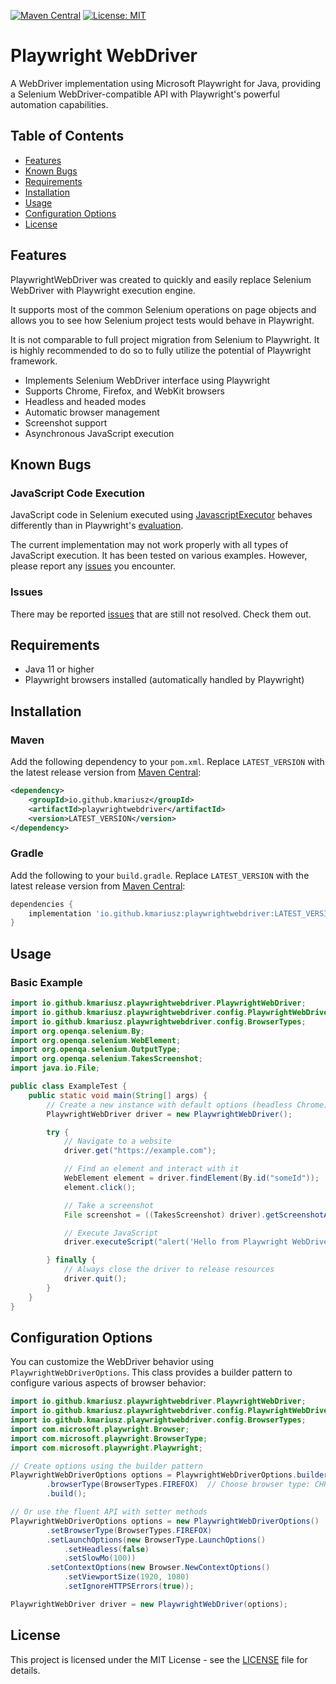 [![Maven Central](https://img.shields.io/maven-central/v/io.github.kmariusz/playwrightwebdriver)](https://central.sonatype.com/artifact/io.github.kmariusz/playwrightwebdriver)
[![License: MIT](https://img.shields.io/badge/License-MIT-yellow.svg)](https://opensource.org/licenses/MIT)


# Playwright WebDriver

A WebDriver implementation using Microsoft Playwright for Java, providing a Selenium WebDriver-compatible API with
Playwright's powerful automation capabilities.

## Table of Contents
- [Features](#features)
- [Known Bugs](#known-bugs)
- [Requirements](#requirements)
- [Installation](#installation)
- [Usage](#usage)
- [Configuration Options](#configuration-options)
- [License](#license)

## Features

PlaywrightWebDriver was created to quickly and easily replace Selenium WebDriver with Playwright execution engine.

It supports most of the common Selenium operations on page objects and allows you to see how Selenium project tests would behave in Playwright.

It is not comparable to full project migration from Selenium to Playwright. It is highly recommended to do so to fully utilize the potential of Playwright framework.

- Implements Selenium WebDriver interface using Playwright
- Supports Chrome, Firefox, and WebKit browsers
- Headless and headed modes
- Automatic browser management
- Screenshot support
- Asynchronous JavaScript execution

## Known Bugs

### JavaScript Code Execution

JavaScript code in Selenium executed using [JavascriptExecutor](https://www.selenium.dev/selenium/docs/api/java/org/openqa/selenium/JavascriptExecutor.html) behaves differently than in Playwright's [evaluation](https://playwright.dev/docs/evaluating).

The current implementation may not work properly with all types of JavaScript execution.
It has been tested on various examples. However, please report any [issues](https://github.com/KMariusz/PlaywrightWebDriver/issues) you encounter.

### Issues

There may be reported [issues](https://github.com/KMariusz/PlaywrightWebDriver/issues) that are still not resolved. Check them out.

## Requirements

- Java 11 or higher
- Playwright browsers installed (automatically handled by Playwright)

## Installation

### Maven

Add the following dependency to your `pom.xml`.
Replace `LATEST_VERSION` with the latest release version
from [Maven Central](https://central.sonatype.com/artifact/io.github.kmariusz/playwrightwebdriver):

```xml
<dependency>
    <groupId>io.github.kmariusz</groupId>
    <artifactId>playwrightwebdriver</artifactId>
    <version>LATEST_VERSION</version>
</dependency>
```

### Gradle

Add the following to your `build.gradle`.
Replace `LATEST_VERSION` with the latest release version
from [Maven Central](https://central.sonatype.com/artifact/io.github.kmariusz/playwrightwebdriver):

```groovy
dependencies {
    implementation 'io.github.kmariusz:playwrightwebdriver:LATEST_VERSION'
}
```

## Usage

### Basic Example

```java
import io.github.kmariusz.playwrightwebdriver.PlaywrightWebDriver;
import io.github.kmariusz.playwrightwebdriver.config.PlaywrightWebDriverOptions;
import io.github.kmariusz.playwrightwebdriver.config.BrowserTypes;
import org.openqa.selenium.By;
import org.openqa.selenium.WebElement;
import org.openqa.selenium.OutputType;
import org.openqa.selenium.TakesScreenshot;
import java.io.File;

public class ExampleTest {
    public static void main(String[] args) {
        // Create a new instance with default options (headless Chrome)
        PlaywrightWebDriver driver = new PlaywrightWebDriver();

        try {
            // Navigate to a website
            driver.get("https://example.com");

            // Find an element and interact with it
            WebElement element = driver.findElement(By.id("someId"));
            element.click();

            // Take a screenshot
            File screenshot = ((TakesScreenshot) driver).getScreenshotAs(OutputType.FILE);

            // Execute JavaScript
            driver.executeScript("alert('Hello from Playwright WebDriver!');");

        } finally {
            // Always close the driver to release resources
            driver.quit();
        }
    }
}
```

## Configuration Options

You can customize the WebDriver behavior using `PlaywrightWebDriverOptions`. This class provides a builder pattern to configure various aspects of browser behavior:

```java
import io.github.kmariusz.playwrightwebdriver.PlaywrightWebDriver;
import io.github.kmariusz.playwrightwebdriver.config.PlaywrightWebDriverOptions;
import io.github.kmariusz.playwrightwebdriver.config.BrowserTypes;
import com.microsoft.playwright.Browser;
import com.microsoft.playwright.BrowserType;
import com.microsoft.playwright.Playwright;

// Create options using the builder pattern
PlaywrightWebDriverOptions options = PlaywrightWebDriverOptions.builder()
        .browserType(BrowserTypes.FIREFOX)  // Choose browser type: CHROMIUM (default), FIREFOX, or WEBKIT
        .build();

// Or use the fluent API with setter methods
PlaywrightWebDriverOptions options = new PlaywrightWebDriverOptions()
        .setBrowserType(BrowserTypes.FIREFOX)
        .setLaunchOptions(new BrowserType.LaunchOptions()
            .setHeadless(false)
            .setSlowMo(100))
        .setContextOptions(new Browser.NewContextOptions()
            .setViewportSize(1920, 1080)
            .setIgnoreHTTPSErrors(true));

PlaywrightWebDriver driver = new PlaywrightWebDriver(options);
```

## License

This project is licensed under the MIT License - see the [LICENSE](LICENSE) file for details.
